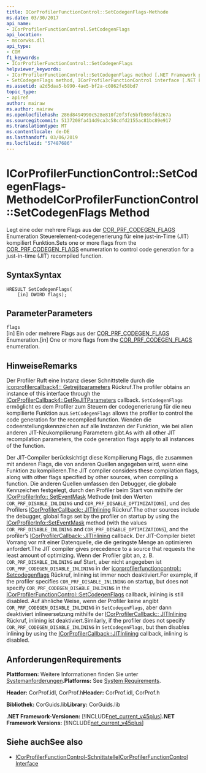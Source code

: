 ```yaml
---
title: ICorProfilerFunctionControl::SetCodegenFlags-Methode
ms.date: 03/30/2017
api_name:
- ICorProfilerFunctionControl.SetCodegenFlags
api_location:
- mscorwks.dll
api_type:
- COM
f1_keywords:
- ICorProfilerFunctionControl::SetCodegenFlags
helpviewer_keywords:
- ICorProfilerFunctionControl::SetCodegenFlags method [.NET Framework profiling]
- SetCodegenFlags method, ICorProfilerFunctionControl interface [.NET Framework profiling]
ms.assetid: a2d5daa5-b990-4ae5-bf2a-c0862fe58bd7
topic_type:
- apiref
author: mairaw
ms.author: mairaw
ms.openlocfilehash: 286d8494990c528e810f20f3fe5bfb986fdd267a
ms.sourcegitcommit: 5137208fa414d9ca3c58cdfd2155ac81bc89e917
ms.translationtype: MT
ms.contentlocale: de-DE
ms.lasthandoff: 03/06/2019
ms.locfileid: "57487686"
---
```

# <a name="icorprofilerfunctioncontrolsetcodegenflags-method"></a><span data-ttu-id="34916-102">ICorProfilerFunctionControl::SetCodegenFlags-Methode</span><span class="sxs-lookup"><span data-stu-id="34916-102">ICorProfilerFunctionControl::SetCodegenFlags Method</span></span>
<span data-ttu-id="34916-103">Legt eine oder mehrere Flags aus der [COR_PRF_CODEGEN_FLAGS](../../../../docs/framework/unmanaged-api/profiling/cor-prf-codegen-flags-enumeration.md) Enumeration Steuerelement-codegenerierung für eine just-in-Time (JIT) kompiliert Funktion.</span><span class="sxs-lookup"><span data-stu-id="34916-103">Sets one or more flags from the [COR_PRF_CODEGEN_FLAGS](../../../../docs/framework/unmanaged-api/profiling/cor-prf-codegen-flags-enumeration.md) enumeration to control code generation for a just-in-time (JIT) recompiled function.</span></span>  
  
## <a name="syntax"></a><span data-ttu-id="34916-104">Syntax</span><span class="sxs-lookup"><span data-stu-id="34916-104">Syntax</span></span>  
  
```  
HRESULT SetCodegenFlags(  
    [in] DWORD flags);  
```  
  
## <a name="parameters"></a><span data-ttu-id="34916-105">Parameter</span><span class="sxs-lookup"><span data-stu-id="34916-105">Parameters</span></span>  
 `flags`  
 <span data-ttu-id="34916-106">[in] Ein oder mehrere Flags aus der [COR_PRF_CODEGEN_FLAGS](../../../../docs/framework/unmanaged-api/profiling/cor-prf-codegen-flags-enumeration.md) Enumeration.</span><span class="sxs-lookup"><span data-stu-id="34916-106">[in] One or more flags from the [COR_PRF_CODEGEN_FLAGS](../../../../docs/framework/unmanaged-api/profiling/cor-prf-codegen-flags-enumeration.md) enumeration.</span></span>  
  
## <a name="remarks"></a><span data-ttu-id="34916-107">Hinweise</span><span class="sxs-lookup"><span data-stu-id="34916-107">Remarks</span></span>  
 <span data-ttu-id="34916-108">Der Profiler Ruft eine Instanz dieser Schnittstelle durch die [icorprofilercallback4:: Getrejitparameters](../../../../docs/framework/unmanaged-api/profiling/icorprofilercallback4-getrejitparameters-method.md) Rückruf.</span><span class="sxs-lookup"><span data-stu-id="34916-108">The profiler obtains an instance of this interface through the [ICorProfilerCallback4::GetReJITParameters](../../../../docs/framework/unmanaged-api/profiling/icorprofilercallback4-getrejitparameters-method.md) callback.</span></span> <span data-ttu-id="34916-109">`SetCodegenFlags` ermöglicht es dem Profiler zum Steuern der codegenerierung für die neu kompilierte Funktion aus.</span><span class="sxs-lookup"><span data-stu-id="34916-109">`SetCodegenFlags` allows the profiler to control the code generation for the recompiled function.</span></span> <span data-ttu-id="34916-110">Wenden die codeerstellungskennzeichen auf alle Instanzen der Funktion, wie bei allen anderen JIT-Neukompilierung Parametern gibt.</span><span class="sxs-lookup"><span data-stu-id="34916-110">As with all other JIT recompilation parameters, the code generation flags apply to all instances of the function.</span></span>  
  
 <span data-ttu-id="34916-111">Der JIT-Compiler berücksichtigt diese Kompilierung Flags, die zusammen mit anderen Flags, die von anderen Quellen angegeben wird, wenn eine Funktion zu kompilieren.</span><span class="sxs-lookup"><span data-stu-id="34916-111">The JIT compiler considers these compilation flags, along with other flags specified by other sources, when compiling a function.</span></span>  <span data-ttu-id="34916-112">Die anderen Quellen umfassen den Debugger, die globale Kennzeichen festgelegt, durch den Profiler beim Start von mithilfe der [ICorProfilerInfo:: SetEventMask](../../../../docs/framework/unmanaged-api/profiling/icorprofilerinfo-seteventmask-method.md) Methode (mit den Werten `COR_PRF_DISABLE_INLINING` und `COR_PRF_DISABLE_OPTIMIZATIONS`), und des Profilers [ ICorProfilerCallback:: JITInlining](../../../../docs/framework/unmanaged-api/profiling/icorprofilercallback-jitinlining-method.md) Rückruf.</span><span class="sxs-lookup"><span data-stu-id="34916-112">The other sources include the debugger, global flags set by the profiler on startup by using the [ICorProfilerInfo::SetEventMask](../../../../docs/framework/unmanaged-api/profiling/icorprofilerinfo-seteventmask-method.md) method (with the values `COR_PRF_DISABLE_INLINING` and `COR_PRF_DISABLE_OPTIMIZATIONS`), and the profiler’s [ICorProfilerCallback::JITInlining](../../../../docs/framework/unmanaged-api/profiling/icorprofilercallback-jitinlining-method.md) callback.</span></span>  <span data-ttu-id="34916-113">Der JIT-Compiler bietet Vorrang vor mit einer Datenquelle, die die geringste Menge an optimieren anfordert.</span><span class="sxs-lookup"><span data-stu-id="34916-113">The JIT compiler gives precedence to a source that requests the least amount of optimizing.</span></span>  <span data-ttu-id="34916-114">Wenn der Profiler gibt an, z. B. `COR_PRF_DISABLE_INLINING` auf Start, aber nicht angegeben ist `COR_PRF_CODEGEN_DISABLE_INLINING` in der [icorprofilerfunctioncontrol:: Setcodegenflags](../../../../docs/framework/unmanaged-api/profiling/icorprofilerfunctioncontrol-setcodegenflags-method.md) Rückruf, inlining ist immer noch deaktiviert.</span><span class="sxs-lookup"><span data-stu-id="34916-114">For example, if the profiler specifies `COR_PRF_DISABLE_INLINING` on startup, but does not specify `COR_PRF_CODEGEN_DISABLE_INLINING` in the [ICorProfilerFunctionControl::SetCodegenFlags](../../../../docs/framework/unmanaged-api/profiling/icorprofilerfunctioncontrol-setcodegenflags-method.md) callback, inlining is still disabled.</span></span>  <span data-ttu-id="34916-115">Auf ähnliche Weise, wenn der Profiler keine angibt `COR_PRF_CODEGEN_DISABLE_INLINING` in `SetCodegenFlags`, aber dann deaktiviert inlineersetzung mithilfe der [ICorProfilerCallback:: JITInlining](../../../../docs/framework/unmanaged-api/profiling/icorprofilercallback-jitinlining-method.md) Rückruf, inlining ist deaktiviert.</span><span class="sxs-lookup"><span data-stu-id="34916-115">Similarly, if the profiler does not specify `COR_PRF_CODEGEN_DISABLE_INLINING` in `SetCodegenFlags`, but then disables inlining by using the [ICorProfilerCallback::JITInlining](../../../../docs/framework/unmanaged-api/profiling/icorprofilercallback-jitinlining-method.md) callback, inlining is disabled.</span></span>  
  
## <a name="requirements"></a><span data-ttu-id="34916-116">Anforderungen</span><span class="sxs-lookup"><span data-stu-id="34916-116">Requirements</span></span>  
 <span data-ttu-id="34916-117">**Plattformen:** Weitere Informationen finden Sie unter [Systemanforderungen](../../../../docs/framework/get-started/system-requirements.md).</span><span class="sxs-lookup"><span data-stu-id="34916-117">**Platforms:** See [System Requirements](../../../../docs/framework/get-started/system-requirements.md).</span></span>  
  
 <span data-ttu-id="34916-118">**Header:** CorProf.idl, CorProf.h</span><span class="sxs-lookup"><span data-stu-id="34916-118">**Header:** CorProf.idl, CorProf.h</span></span>  
  
 <span data-ttu-id="34916-119">**Bibliothek:** CorGuids.lib</span><span class="sxs-lookup"><span data-stu-id="34916-119">**Library:** CorGuids.lib</span></span>  
  
 <span data-ttu-id="34916-120">**.NET Framework-Versionen:** [!INCLUDE[net_current_v45plus](../../../../includes/net-current-v45plus-md.md)]</span><span class="sxs-lookup"><span data-stu-id="34916-120">**.NET Framework Versions:** [!INCLUDE[net_current_v45plus](../../../../includes/net-current-v45plus-md.md)]</span></span>  
  
## <a name="see-also"></a><span data-ttu-id="34916-121">Siehe auch</span><span class="sxs-lookup"><span data-stu-id="34916-121">See also</span></span>
- [<span data-ttu-id="34916-122">ICorProfilerFunctionControl-Schnittstelle</span><span class="sxs-lookup"><span data-stu-id="34916-122">ICorProfilerFunctionControl Interface</span></span>](../../../../docs/framework/unmanaged-api/profiling/icorprofilerfunctioncontrol-interface.md)
